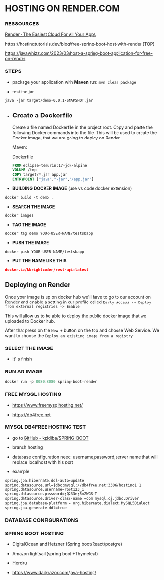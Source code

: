 # HOSTING ON RENDER.COM

### RESSOURCES

[Render · The Easiest Cloud For All Your Apps](https://dashboard.render.com/create?type=web) 

https://hostingtutorials.dev/blog/free-spring-boot-host-with-render (TOP)

https://javawhizz.com/2023/03/host-a-spring-boot-application-for-free-on-render

### STEPS

- package your application with **Maven** run: `mvn clean package`

- test the jar

```
java -jar target/demo-0.0.1-SNAPSHOT.jar
```

- ## Create a Dockerfile
  
  Create a file 
  named Dockerfile in the project root. Copy and paste the following 
  Docker commands into the file. This will be used to create the Docker 
  image, that we are going to deploy on Render.
  
  Maven:
  
  Dockerfile
  
  ```Dockerfile
  FROM eclipse-temurin:17-jdk-alpine
  VOLUME /tmp
  COPY target/*.jar app.jar
  ENTRYPOINT ["java","-jar","/app.jar"]
  ```

- **BUILDING DOCKER IMAGE** (use vs code docker extension)

```docker
docker build -t demo .
```

- **SEARCH THE IMAGE** 

```docker
docker images
```

- **TAG THE IMAGE**

```docker
docker tag demo YOUR-USER-NAME/testsbapp
```

- **PUSH THE IMAGE** 

```docker
docker push YOUR-USER-NAME/testsbapp
```

- **PUT THE NAME LIKE THIS**

```json
docker.io/kbrightcoder/rest-api:latest
```

## Deploying on Render

Once your image is up on docker hub we'll have to go to our account on Render and enable a setting in our profile called `Early Access -> Deploy from external registries -> Enable`

This will allow us to be able to deploy the public docker image that we uploaded to Docker hub.

After that press on the `New +` button on the top and choose Web Service. We want to choose the `Deploy an existing image from a registry`

### SELECT THE IMAGE

- It' s finish

### RUN AN IMAGE

```ts
docker run -p 8080:8080 spring-boot-render
```

### FREE MYSQL HOSTING

- https://www.freemysqlhosting.net/

- https://db4free.net 

### MYSQL DB4FREE HOSTING TEST

- go to [GitHub - kpidiba/SPRING-BOOT](https://github.com/kpidiba/SPRING-BOOT) 

- branch hosting

- database configuration need: username,password,server name that will replace localhost with his port

- example

```xml
spring.jpa.hibernate.ddl-auto=update
spring.datasource.url=jdbc:mysql://db4free.net:3306/hosting1_1
spring.datasource.username=root123_1
spring.datasource.password=;Q233e;5mZWGSfT
spring.datasource.driver-class-name =com.mysql.cj.jdbc.Driver
spring.jpa.database-platform = org.hibernate.dialect.MySQL5Dialect
spring.jpa.generate-ddl=true
```

### DATABASE CONFIGURATIONS

### SPRING BOOT HOSTING

- DigitalOcean and Hetzner (Spring boot/React/postgre)

- Amazon lightsail (spring boot +Thymeleaf)

- Heroku

- https://www.dailyrazor.com/java-hosting/ 
